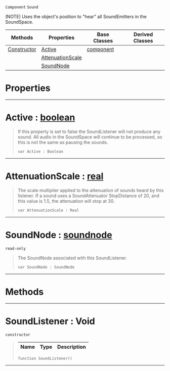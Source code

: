  `Component` `Sound`



(NOTE) Uses the object's position to "hear" all SoundEmitters in the SoundSpace.

|Methods|Properties|Base Classes|Derived Classes|
|---|---|---|---|
|[ Constructor](https://plasmaengine.github.io/PlasmaDocs/Plasma1/C++/code_reference/class_reference/soundlistener.markdown#soundlistener-void)|[ Active](https://plasmaengine.github.io/PlasmaDocs/Plasma1/C++/code_reference/class_reference/soundlistener.markdown#active-plasma-engine-docum)|[component](https://plasmaengine.github.io/PlasmaDocs/Plasma1/C++/code_reference/class_reference/component.markdown)| |
| |[ AttenuationScale](https://plasmaengine.github.io/PlasmaDocs/Plasma1/C++/code_reference/class_reference/soundlistener.markdown#attenuationscale-plasma-en)| | |
| |[ SoundNode](https://plasmaengine.github.io/PlasmaDocs/Plasma1/C++/code_reference/class_reference/soundlistener.markdown#soundnode-plasma-engine-do)| | |


 #  Properties


---  
 #  Active : [boolean](https://plasmaengine.github.io/PlasmaDocs/Plasma1/C++/code_reference/lightning_base_types/boolean.markdown)

> If this property is set to false the SoundListener will not produce any sound. All audio in the SoundSpace will continue to be processed, so this is not the same as pausing the sounds.
> ``` lang=cpp, name=Lightning
> var Active : Boolean


---  
 #  AttenuationScale : [real](https://plasmaengine.github.io/PlasmaDocs/Plasma1/C++/code_reference/lightning_base_types/real.markdown)

> The scale multiplier applied to the attenuation of sounds heard by this listener. If a sound uses a SoundAttenuator StopDistance of 20, and this value is 1.5, the attenuation will stop at 30.
> ``` lang=cpp, name=Lightning
> var AttenuationScale : Real


---  
 #  SoundNode : [soundnode](https://plasmaengine.github.io/PlasmaDocs/Plasma1/C++/code_reference/class_reference/soundnode.markdown)

 `read-only`

> The SoundNode associated with this SoundListener.
> ``` lang=cpp, name=Lightning
> var SoundNode : SoundNode


---  
 #  Methods


---  
 #  SoundListener : Void

 `constructor`

> 
> |Name|Type|Description|
> |---|---|---|
> ``` lang=cpp, name=Lightning
> function SoundListener()
> ``` 


---  
 

 